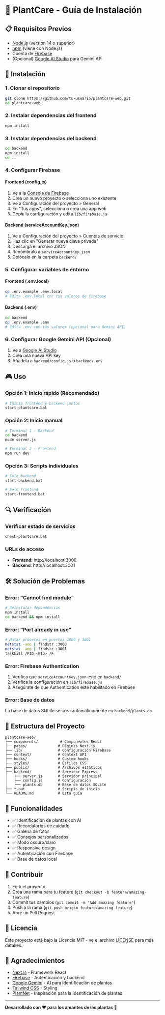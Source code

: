 # 🌱 PlantCare - Guía de Instalación

## 📋 Requisitos Previos

- [Node.js](https://nodejs.org/) (versión 14 o superior)
- [npm](https://www.npmjs.com/) (viene con Node.js)
- Cuenta de [Firebase](https://firebase.google.com/)
- (Opcional) [Google AI Studio](https://makersuite.google.com/app/apikey) para Gemini API

## 🚀 Instalación

### 1. Clonar el repositorio
```bash
git clone https://github.com/tu-usuario/plantcare-web.git
cd plantcare-web
```

### 2. Instalar dependencias del frontend
```bash
npm install
```

### 3. Instalar dependencias del backend
```bash
cd backend
npm install
cd ..
```

### 4. Configurar Firebase

#### Frontend (config.js)
1. Ve a la [Consola de Firebase](https://console.firebase.google.com/)
2. Crea un nuevo proyecto o selecciona uno existente
3. Ve a Configuración del proyecto > General
4. En "Tus apps", selecciona o crea una app web
5. Copia la configuración y edita `lib/firebase.js`

#### Backend (serviceAccountKey.json)
1. Ve a Configuración del proyecto > Cuentas de servicio
2. Haz clic en "Generar nueva clave privada"
3. Descarga el archivo JSON
4. Renómbralo a `serviceAccountKey.json`
5. Colócalo en la carpeta `backend/`

### 5. Configurar variables de entorno

#### Frontend (.env.local)
```bash
cp .env.example .env.local
# Edita .env.local con tus valores de Firebase
```

#### Backend (.env)
```bash
cd backend
cp .env.example .env
# Edita .env con tus valores (opcional para Gemini API)
```

### 6. Configurar Google Gemini API (Opcional)
1. Ve a [Google AI Studio](https://makersuite.google.com/app/apikey)
2. Crea una nueva API key
3. Añádela a `backend/config.js` o `backend/.env`

## 🎮 Uso

### Opción 1: Inicio rápido (Recomendado)
```bash
# Inicia frontend y backend juntos
start-plantcare.bat
```

### Opción 2: Inicio manual
```bash
# Terminal 1 - Backend
cd backend
node server.js

# Terminal 2 - Frontend
npm run dev
```

### Opción 3: Scripts individuales
```bash
# Solo backend
start-backend.bat

# Solo frontend
start-frontend.bat
```

## 🔍 Verificación

### Verificar estado de servicios
```bash
check-plantcare.bat
```

### URLs de acceso
- **Frontend**: http://localhost:3000
- **Backend**: http://localhost:3001

## 🛠️ Solución de Problemas

### Error: "Cannot find module"
```bash
# Reinstalar dependencias
npm install
cd backend && npm install
```

### Error: "Port already in use"
```bash
# Matar procesos en puertos 3000 y 3001
netstat -ano | findstr :3000
netstat -ano | findstr :3001
taskkill /PID <PID> /F
```

### Error: Firebase Authentication
1. Verifica que `serviceAccountKey.json` esté en `backend/`
2. Verifica la configuración en `lib/firebase.js`
3. Asegúrate de que Authentication esté habilitado en Firebase

### Error: Base de datos
La base de datos SQLite se crea automáticamente en `backend/plants.db`

## 📁 Estructura del Proyecto

```
plantcare-web/
├── components/          # Componentes React
├── pages/              # Páginas Next.js
├── lib/                # Configuración Firebase
├── context/            # Context API
├── hooks/              # Custom hooks
├── styles/             # Estilos CSS
├── public/             # Archivos estáticos
├── backend/            # Servidor Express
│   ├── server.js       # Servidor principal
│   ├── config.js       # Configuración
│   └── plants.db       # Base de datos SQLite
├── *.bat               # Scripts de inicio
└── README.md           # Esta guía
```

## 🔑 Funcionalidades

- ✅ Identificación de plantas con AI
- ✅ Recordatorios de cuidado
- ✅ Galería de fotos
- ✅ Consejos personalizados
- ✅ Modo oscuro/claro
- ✅ Responsive design
- ✅ Autenticación con Firebase
- ✅ Base de datos local

## 🤝 Contribuir

1. Fork el proyecto
2. Crea una rama para tu feature (`git checkout -b feature/amazing-feature`)
3. Commit tus cambios (`git commit -m 'Add amazing feature'`)
4. Push a la rama (`git push origin feature/amazing-feature`)
5. Abre un Pull Request

## 📄 Licencia

Este proyecto está bajo la Licencia MIT - ve el archivo [LICENSE](LICENSE) para más detalles.

## 🙏 Agradecimientos

- [Next.js](https://nextjs.org/) - Framework React
- [Firebase](https://firebase.google.com/) - Autenticación y backend
- [Google Gemini](https://ai.google.dev/) - AI para identificación de plantas
- [Tailwind CSS](https://tailwindcss.com/) - Styling
- [PlantNet](https://plantnet.org/) - Inspiración para la identificación de plantas

---

**Desarrollado con ❤️ para los amantes de las plantas** 🌱
